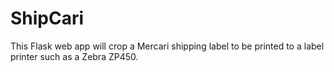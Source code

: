 # ShipCari

This Flask web app will crop a Mercari shipping label to be printed to a label printer such as a Zebra ZP450.
